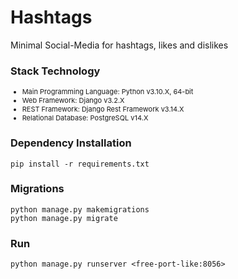 # Hashtags

Minimal Social-Media for hashtags, likes and dislikes

### Stack Technology

<ul style="font-size: 11px">
<li>Main Programming Language: Python v3.10.X, 64-bit</li>
<li>Web Framework: Django v3.2.X</li>
<li>REST Framework: Django Rest Framework v3.14.X</li>
<li>Relational Database: PostgreSQL v14.X</li>
</ul>

### Dependency Installation

```commandline
pip install -r requirements.txt
```

### Migrations

```commandline
python manage.py makemigrations
python manage.py migrate
```

### Run

```commandline
python manage.py runserver <free-port-like:8056>
```